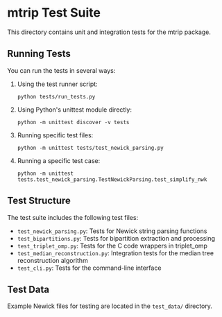 # mtrip Test Suite

This directory contains unit and integration tests for the mtrip package.

## Running Tests

You can run the tests in several ways:

1. Using the test runner script:
   ```
   python tests/run_tests.py
   ```

2. Using Python's unittest module directly:
   ```
   python -m unittest discover -v tests
   ```

3. Running specific test files:
   ```
   python -m unittest tests/test_newick_parsing.py
   ```

4. Running a specific test case:
   ```
   python -m unittest tests.test_newick_parsing.TestNewickParsing.test_simplify_nwk
   ```

## Test Structure

The test suite includes the following test files:

- `test_newick_parsing.py`: Tests for Newick string parsing functions
- `test_bipartitions.py`: Tests for bipartition extraction and processing
- `test_triplet_omp.py`: Tests for the C code wrappers in triplet_omp
- `test_median_reconstruction.py`: Integration tests for the median tree reconstruction algorithm
- `test_cli.py`: Tests for the command-line interface

## Test Data

Example Newick files for testing are located in the `test_data/` directory.